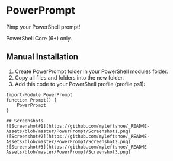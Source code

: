 # PowerPrompt

Pimp your PowerShell prompt!

PowerShell Core (6+) only.

## Manual Installation

1. Create PowerPrompt folder in your PowerShell modules folder.
2. Copy all files and folders into the new folder.
3. Add this code to your PowerShell profile (profile.ps1):

```
Import-Module PowerPrompt
function Prompt() {
    PowerPrompt
}

## Screenshots
![Screenshot#1](https://github.com/myleftshoe/_README-Assets/blob/master/PowerPrompt/Screenshot1.png)
![Screenshot#2](https://github.com/myleftshoe/_README-Assets/blob/master/PowerPrompt/Screenshot2.png)
![Screenshot#3](https://github.com/myleftshoe/_README-Assets/blob/master/PowerPrompt/Screenshot3.png)
